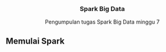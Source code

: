 
<br />
<div align="center">

<h3 align="center">Spark Big Data</h3>

  <p align="center">
    Pengumpulan tugas Spark Big Data minggu 7
  </p>
</div>

## Memulai Spark



